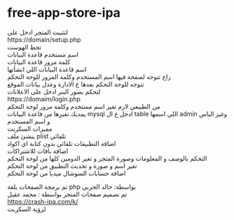# free-app-store-ipa
لتثبيت المتجر ادخل على <br>
https://domain/setup.php <br>
تحط الهوست <br>
اسم مستخدم قاعدة البيانات <br>
كلمة مرور قاعدة البيانات <br>
اسم قاعدة البيانات اللي انشأتها<br>
راح تتوحه لصفحة فيها اسم المستخدم وكلمة المرور للوحة التحكم <br>
تتوجه للوحة التحكم بعدها ع الادارة وعدل بيانات الموقع <br>
لتحكم بصور البنر ادخل على الاعلانات <br>
https://domaim/login.php <br>
من الطبيعي لازم تغير اسم مستخدم وكلمة مرور لوحة التحكم <br>
يمديك تغيرها من قاعدة البيانات mysql ادخل ع ال table اللي اسمها admin وغير الباس و اسم المستخدم <br>
مميزات السكربت <br>
ينشئ ملف plist تلقائي <br>
اضافة التطبيقات تلقائي بدون كتابة اي اكواد <br>
اضافة باقات للاشتراكات <br>
التحكم بالوصف و المعلومات وصورة المتجر و تغير الدومين كلها من لوحة التحكم <br>
تغير اسم و صورة و تحديث التطبيق من لوحة التحكم <br>
اضافة حسابات السوشال ميديا من لوحة التحكم <br>

تم برمجة الصفحات بلغة php بواسطة: خالد الحربي <br>
تم تصميم صفحات المتجر بواسطة : محمد عقيل<br>
https://crash-ipa.com/k/   <br>
لرؤية السكربت


